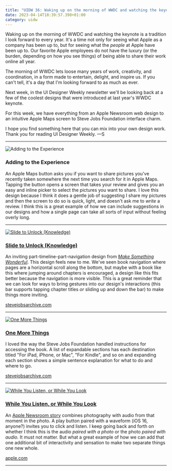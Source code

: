 ```yaml
---
title: "UIDW 36: Waking up on the morning of WWDC and watching the keynote..."
date: 2023-04-14T18:39:57.398+01:00
category: uidw
---
```


Waking up on the morning of WWDC and watching the keynote is a tradition I look forward to every year. It's a time not only for seeing what Apple as a company has been up to, but for seeing what the _people_ at Apple have been up to. Our favorite Apple employees do not have the luxury (or the burden, depending on how you see things) of being able to share their work online all year.

The morning of WWDC lets loose many years of work, creativity, and coordination, in a form made to entertain, delight, and inspire us. If you can't tell, it's a day that I'm looking forward to as much as ever.

Next week, in the UI Designer Weekly newsletter we'll be looking back at a few of the coolest designs that were introduced at last year's WWDC keynote.

For this week, we have everything from an Apple Newsroom web design to an intuitive Apple Maps screen to Steve Jobs Foundation interface charm.

I hope you find something here that you can mix into your own design work. Thank you for reading UI Designer Weekly. —S

---

![](https://assets.sahandnayebaziz.org/adding-to-the-experience.jpeg "Adding to the Experience  ") 

### Adding to the Experience 

An Apple Maps button asks you if you want to share pictures you've recently taken somewhere the next time you search for it in Apple Maps. Tapping the button opens a screen that takes your review and gives you an easy and inline picker to select the pictures you want to share. I love this design because I think it does a gentle job of suggesting I share my pictures and then the screen to do so is quick, light, and doesn't ask me to _write_ a review. I think this is a great example of how we can include suggestions in our designs and how a single page can take all sorts of input without feeling overly long.

---

[![](https://assets.sahandnayebaziz.org/slide-to-unlock-(knowledge).jpeg "Slide to Unlock (Knowledge) ")](https://cur.at/R0e8ZXG?m=web) 

### [Slide to Unlock (Knowledge) ](https://cur.at/R0e8ZXG?m=web)

An inviting part-timeline-part-navigation design from _[Make Something Wonderful](https://cur.at/jC7JTFk?m=web)_. This design feels new to me. We've seen book navigation where pages are a horizontal scroll along the bottom, but maybe with a book like this where jumping around chapters is encouraged, a design like this fits better because the navigation is more visible. This is a great reminder that we can look for ways to bring gestures into our design's interactions (this bar supports tapping chapter titles _or_ sliding up and down the bar) to make things more inviting.

[stevejobsarchive.com](https://cur.at/R0e8ZXG?m=web) 

---

[![](https://assets.sahandnayebaziz.org/one-more-things.jpeg "One More Things")](https://cur.at/4sY24FA?m=web) 

### [One More Things](https://cur.at/4sY24FA?m=web)

I loved the way the Steve Jobs Foundation handled instructions for accessing the book. A list of expandable sections has each destination titled "For iPad, iPhone, or Mac", "For Kindle", and so on and expanding each section shows a simple sentence explanation for what to do and where to go.

[stevejobsarchive.com](https://cur.at/4sY24FA?m=web) 

---

[![](https://assets.sahandnayebaziz.org/while-you-listen-or-while-you-look.jpeg "While You Listen, or While You Look")](https://cur.at/QbWH72t?m=web) 

### [While You Listen, or While You Look](https://cur.at/QbWH72t?m=web)

An [Apple Newsroom story](https://cur.at/L1gg82D?m=web) combines photography with audio from that moment in the photo. A play button paired with a waveform (iOS 16, anyone?) invites you to click and listen. I keep going back and forth on whether I think this is the audio _paired with a photo_ or the photo _paired with audio._ It must not matter. But what a great example of how we can add that one additional bit of interactivity and sensation to make two separate things one new whole.

[apple.com](https://cur.at/QbWH72t?m=web) 

---